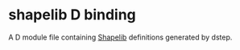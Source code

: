 # shapelib D binding

A D module file containing [Shapelib](https://github.com/OSGeo/shapelib) definitions generated by dstep.
